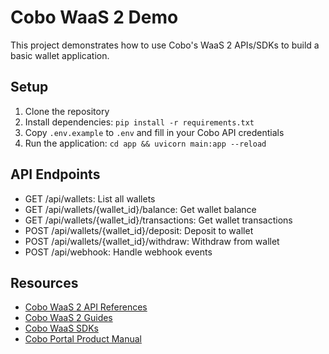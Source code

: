# Cobo WaaS 2 Demo

This project demonstrates how to use Cobo's WaaS 2 APIs/SDKs to build a basic wallet application.

## Setup

1. Clone the repository
2. Install dependencies: `pip install -r requirements.txt`
3. Copy `.env.example` to `.env` and fill in your Cobo API credentials
4. Run the application: `cd app && uvicorn main:app --reload`

## API Endpoints

- GET /api/wallets: List all wallets
- GET /api/wallets/{wallet_id}/balance: Get wallet balance
- GET /api/wallets/{wallet_id}/transactions: Get wallet transactions
- POST /api/wallets/{wallet_id}/deposit: Deposit to wallet
- POST /api/wallets/{wallet_id}/withdraw: Withdraw from wallet
- POST /api/webhook: Handle webhook events

## Resources

- [Cobo WaaS 2 API References](https://www.cobo.com/developers/v2/api-references/)
- [Cobo WaaS 2 Guides](https://www.cobo.com/developers/v2/guides/overview/introduction)
- [Cobo WaaS SDKs](https://www.cobo.com/developers/v2/developer-tools/)
- [Cobo Portal Product Manual](https://manuals.cobo.com/en/portal/introduction)
